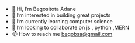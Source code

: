 - 👋 Hi, I’m Begositota Adane
- 👀 I’m interested in building great projects 
- 🌱 I’m currently learning computer science
- 💞️ I’m looking to collaborate on js , python ,MERN 
- 📫 How to reach me begobsa@gmail.com 

<!---
Begositota/Begositota is a ✨ special ✨ repository because its `README.md` (this file) appears on your GitHub profile.
You can click the Preview link to take a look at your changes.
--->
